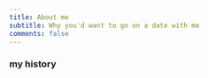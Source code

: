 ```yaml
---
title: About me
subtitle: Why you'd want to go on a date with me
comments: false
---
```



### my history
